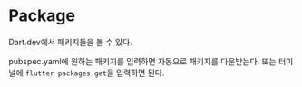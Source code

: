 # Package

Dart.dev에서 패키지들을 볼 수 있다.

pubspec.yaml에 원하는 패키지를 입력하면 자동으로 패키지를 다운받는다.
또는 터미널에 `flutter packages get`을 입력하면 된다.